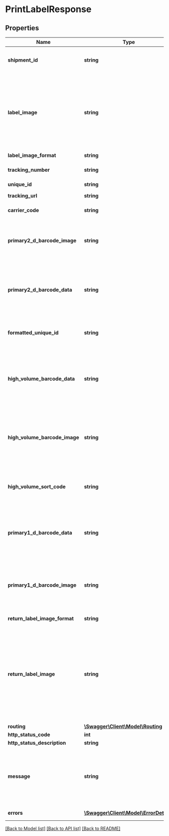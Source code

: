 # PrintLabelResponse

## Properties
Name | Type | Description | Notes
------------ | ------------- | ------------- | -------------
**shipment_id** | **string** | Shipment Id&lt;br /&gt;Tracking Number or Unique Id of the shipment involved. | [optional] 
**label_image** | **string** | Label Image&lt;br /&gt;Depends on Label Image Format&lt;br /&gt;            &lt;br /&gt;**PDF**&lt;br /&gt;Base 64 encoded PDF&lt;br /&gt;            &lt;br /&gt;**PNG**&lt;br /&gt;Base 64 encoded PNG&lt;br /&gt;            &lt;br /&gt;**ZPL 300 / 203 dpi**&lt;br /&gt;Base 64 encoded PRN (text file)&lt;br /&gt;            &lt;br /&gt;**Data stream**&lt;br /&gt;Not Included | [optional] 
**label_image_format** | **string** | Label Image Format | [optional] 
**tracking_number** | **string** | Shipment Tracking Number&lt;br /&gt;Final Mile carrier tracking number | [optional] 
**unique_id** | **string** | Unique Shipment ID | [optional] 
**tracking_url** | **string** | Tracking URL&lt;br /&gt;Final Mile Tracking, if available | [optional] 
**carrier_code** | **string** | Carrier Code&lt;br /&gt;The allocated carrier. | [optional] 
**primary2_d_barcode_image** | **string** | Primary 2D Barcode Image&lt;br /&gt;Only populated for Data Stream response.&lt;br /&gt;Base64 Encoded PNG Image of the 2D data matrix barcode. | [optional] 
**primary2_d_barcode_data** | **string** | Primary 2D Barcode Data - Base 64 Encoded&lt;br /&gt;Only populated for Data Stream response.&lt;br /&gt;Data required to create your own 2D data matrix barcode. Please decode before use. | [optional] 
**formatted_unique_id** | **string** | Formatted Unique Id&lt;br /&gt;Only populated for Data Stream response.&lt;br /&gt;Label for 2D data matrix barcode. | [optional] 
**high_volume_barcode_data** | **string** | High Volume Barcode Data&lt;br /&gt;Only populated for Data Stream response where the service requires the barcode on the label.&lt;br /&gt;Data required to create your own High Volume barcode. | [optional] 
**high_volume_barcode_image** | **string** | High Volume Barcode Image&lt;br /&gt;Only populated for Data Stream response where the service requires the barcode on the label.&lt;br /&gt;Base64 Encoded PNG Image of the High Volume barcode. | [optional] 
**high_volume_sort_code** | **string** | High Volume Sort Code&lt;br /&gt;Only populated for Data Stream response where the service requires the sort code on the label. | [optional] 
**primary1_d_barcode_data** | **string** | Primary 1D Barcode Data&lt;br /&gt;Only populated for Data Stream response where the service requires the barcode on the label.&lt;br /&gt;Data required to create your own 1D barcode. | [optional] 
**primary1_d_barcode_image** | **string** | Primary 1D Barcode Image&lt;br /&gt;Only populated for Data Stream response where the service requires the barcode on the label.&lt;br /&gt;Base64 Encoded PNG Image of the 1D barcode. | [optional] 
**return_label_image_format** | **string** | Return Label Image Format | [optional] 
**return_label_image** | **string** | Return Label Image&lt;br /&gt;Any return label that have been created as a result of the request and label option settings.&lt;br /&gt;Depends on ReturnLabelImageFormat.&lt;br /&gt;            &lt;br /&gt;**PDF**&lt;br /&gt;Base 64 encoded PDF&lt;br /&gt;            &lt;br /&gt;**PNG**&lt;br /&gt;Base 64 encoded PNG&lt;br /&gt;            &lt;br /&gt;**ZPL 300 / 203 dpi**&lt;br /&gt;Base 64 encoded PRN (text file) | [optional] 
**routing** | [**\Swagger\Client\Model\Routing**](Routing.md) |  | [optional] 
**http_status_code** | **int** | HTTP Status Code | 
**http_status_description** | **string** | HTTP Status Description | 
**message** | **string** | Message&lt;br /&gt;Successful response may include a success message.&lt;br /&gt;Failure responses will have general reason as to why. Further details may be contained in the list of errors. | [optional] 
**errors** | [**\Swagger\Client\Model\ErrorDetail[]**](ErrorDetail.md) | Errors&lt;br /&gt;Details about why a request failed. | [optional] 

[[Back to Model list]](../README.md#documentation-for-models) [[Back to API list]](../README.md#documentation-for-api-endpoints) [[Back to README]](../README.md)


